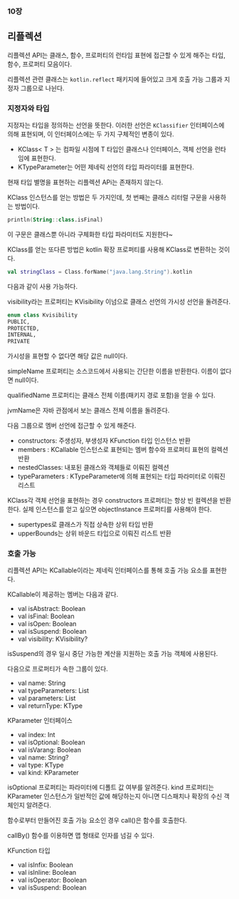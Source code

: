 ### 10장

## 리플렉션
리플렉션 API는 클래스, 함수, 프로퍼티의 런타임 표현에 접근할 수 있게 해주는 타입, 함수, 프로퍼티 모음이다.

리플렉션 관련 클래스는 `kotlin.reflect` 패키지에 들어있고 크게 호출 가능 그룹과 지정자 그룹으로 나뉜다.

### 지정자와 타입
지정자는 타입을 정의하는 선언을 뜻한다. 이러한 선언은 `KClassifier` 인터페이스에 의해 표현되며, 이 인터페이스에는 두 가지 구체적인 변종이 있다.

- KClass< T > 는 컴파일 시점에 T 타입인 클래스나 인터페이스, 객체 선언을 런타임에 표현한다.
- KTypeParameter는 어떤 제네릭 선언의 타입 파라미터를 표현한다.

현재 타입 별명을 표현하는 리플렉션 APi는 존재하지 않는다.

KClass 인스턴스를 얻는 방법은 두 가지인데, 첫 번째는 클래스 리터럴 구문을 사용하는 방법이다.
```kotlin
println(String::class.isFinal)
```

이 구문은 클래스뿐 아니라 구체화한 타입 파라미터도 지원한다~

KClass를 얻는 또다른 방법은 kotlin 확장 프로퍼티를 사용해 KClass로 변환하는 것이다. 
```kotlin
val stringClass = Class.forName("java.lang.String").kotlin
```
다음과 같이 사용 가능하다.

visibility라는 프로퍼티는 KVisibility 이넘으로 클래스 선언의 가시성 선언을 돌려준다.

```kotlin
enum class Kvisibility
PUBLIC,
PROTECTED,
INTERNAL,
PRIVATE
```

가시성을 표현할 수 없다면 해당 값은 null이다.

simpleName 프로퍼티는 소스코드에서 사용되는 간단한 이름을 반환한다. 이름이 없다면 null이다.

qualifiedName 프로퍼티는 클래스 전체 이름(패키지 경로 포함)을 얻을 수 있다.

jvmName은 자바 관점에서 보는 클래스 전체 이름을 돌려준다.

다음 그룹으로 멤버 선언에 접근할 수 있게 해준다.
- constructors: 주생성자, 부생성자 KFunction 타입 인스턴스 반환
- members : KCallable 인스턴스로 표현되는 멤버 함수와 프로퍼티 표현의 컬렉션 반환
- nestedClasses: 내포된 클래스와 객체들로 이뤄진 컬렉션
- typeParameters : KTypeParameter에 의해 표현되는 타입 파라미터로 이뤄진 리스트

KClass각 객체 선언을 표현하는 경우 constructors 프로퍼티는 항상 빈 컬렉션을 반환한다. 실제 인스턴스를 얻고 싶으면 objectInstance 프로퍼티를 사용해야 한다.

- supertypes로 클래스가 직접 상속한 상위 타입 반환
- upperBounds는 상위 바운드 타입으로 이뤄진 리스트 반환

### 호출 가능
리플렉션 API는 KCallable<out R>이라는 제네릭 인터페이스를 통해 호출 가능 요소를 표현한다.

KCallable이 제공하는 멤버는 다음과 같다.
- val isAbstract: Boolean
- val isFinal: Boolean
- val isOpen: Boolean
- val isSuspend: Boolean
- val visibility: KVisibility?

isSuspend의 경우 일시 중단 가능한 계산을 지원하는 호출 가능 객체에 사용된다.

다음으로 프로퍼티가 속한 그룹이 있다.

- val name: String
- val typeParameters: List<KTypeParameter>
- val parameters: List<KParameter>
- val returnType: KType

KParameter 인터페이스
- val index: Int
- val isOptional: Boolean
- val isVarang: Boolean
- val name: String?
- val type: KType
- val kind: KParameter

isOptional 프로퍼티는 파라미터에 디폴트 값 여부를 알려준다.
kind 프로퍼티는 KParameter 인스턴스가 일반적인 값에 해당하는지 아니면 디스패치나 확장의 수신 객체인지 알려준다.

함수로부터 만들어진 호출 가능 요소인 경우 call()은 함수를 호출한다.

callBy() 함수를 이용하면 맵 형태로 인자를 넘길 수 있다.

KFunction 타입

- val isInfix: Boolean
- val isInline: Boolean
- val isOperator: Boolean
- val isSuspend: Boolean
